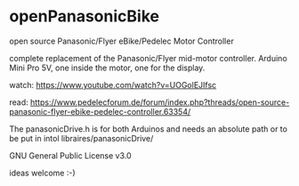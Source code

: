 # openPanasonicBike
open source Panasonic/Flyer eBike/Pedelec Motor Controller

complete replacement of the Panasonic/Flyer mid-motor controller.
Arduino Mini Pro 5V, one inside the motor, one for the display.

watch: https://www.youtube.com/watch?v=UOGolEJIfsc

read: 
https://www.pedelecforum.de/forum/index.php?threads/open-source-panasonic-flyer-ebike-pedelec-controller.63354/

The panasonicDrive.h is for both Arduinos and needs an absolute path or to be put in intol libraires/panasonicDrive/

GNU General Public License v3.0

ideas welcome :-)
